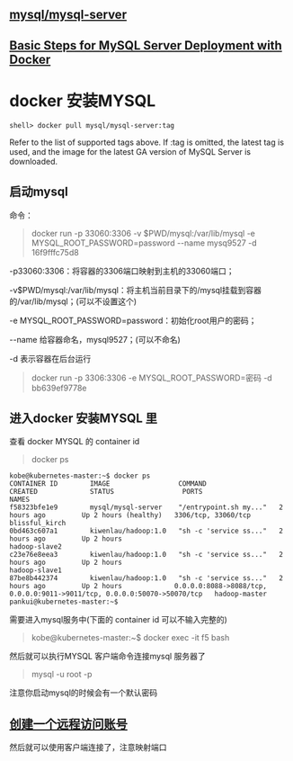 ## [mysql/mysql-server](https://hub.docker.com/r/mysql/mysql-server/)

## [Basic Steps for MySQL Server Deployment with Docker](https://dev.mysql.com/doc/mysql-installation-excerpt/5.5/en/docker-mysql-getting-started.html)

# docker 安装MYSQL
```shell script
shell> docker pull mysql/mysql-server:tag
```
  Refer to the list of supported tags above. 
  If :tag is omitted, the latest tag is used, 
  and the image for the latest GA version of MySQL Server is downloaded.
  

## 启动mysql

命令：
> docker run -p 33060:3306 -v $PWD/mysql:/var/lib/mysql -e MYSQL_ROOT_PASSWORD=password --name mysq9527 -d 16f9fffc75d8

-p33060:3306：将容器的3306端口映射到主机的33060端口；

-v$PWD/mysql:/var/lib/mysql：将主机当前目录下的/mysql挂载到容器的/var/lib/mysql；(可以不设置这个)

-e MYSQL_ROOT_PASSWORD=password：初始化root用户的密码；

--name 给容器命名，mysql9527；(可以不命名)

-d 表示容器在后台运行
 
> docker run -p 3306:3306 -e MYSQL_ROOT_PASSWORD=密码 -d bb639ef9778e
 
## 进入docker 安装MYSQL 里

查看 docker MYSQL 的 container id

> docker ps
```
kobe@kubernetes-master:~$ docker ps
CONTAINER ID        IMAGE                 COMMAND                  CREATED             STATUS                 PORTS                                                                      NAMES
f58323bfe1e9        mysql/mysql-server    "/entrypoint.sh my..."   2 hours ago         Up 2 hours (healthy)   3306/tcp, 33060/tcp                                                        blissful_kirch
0bd463c607a1        kiwenlau/hadoop:1.0   "sh -c 'service ss..."   2 hours ago         Up 2 hours                                                                                        hadoop-slave2
c23e76e8eea3        kiwenlau/hadoop:1.0   "sh -c 'service ss..."   2 hours ago         Up 2 hours                                                                                        hadoop-slave1
87be8b442374        kiwenlau/hadoop:1.0   "sh -c 'service ss..."   2 hours ago         Up 2 hours             0.0.0.0:8088->8088/tcp, 0.0.0.0:9011->9011/tcp, 0.0.0.0:50070->50070/tcp   hadoop-master
pankui@kubernetes-master:~$

```

需要进入mysql服务中(下面的 container id 可以不输入完整的)
 
> kobe@kubernetes-master:~$ docker exec -it f5 bash

然后就可以执行MYSQL 客户端命令连接mysql 服务器了

> mysql -u root -p

注意你启动mysql的时候会有一个默认密码

## [创建一个远程访问账号](./13、创建一个远程访问账号.md)

然后就可以使用客户端连接了，注意映射端口



